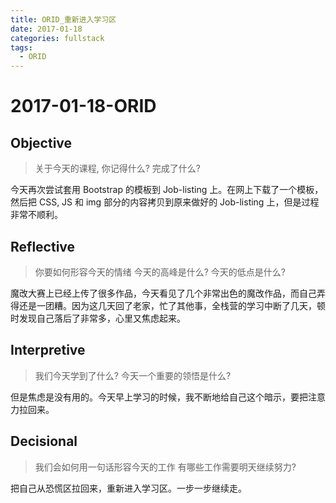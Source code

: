 ```yaml
---
title: ORID_重新进入学习区
date: 2017-01-18
categories: fullstack
tags:
  - ORID
---
```


# 2017-01-18-ORID

## Objective

> 关于今天的课程, 你记得什么?
> 完成了什么?

今天再次尝试套用 Bootstrap 的模板到 Job-listing 上。在网上下载了一个模板，然后把 CSS, JS 和 img 部分的内容拷贝到原来做好的 Job-listing 上，但是过程非常不顺利。

## Reflective

> 你要如何形容今天的情绪
> 今天的高峰是什么?
> 今天的低点是什么?

魔改大赛上已经上传了很多作品，今天看见了几个非常出色的魔改作品，而自己弄得还是一团糟。因为这几天回了老家，忙了其他事，全栈营的学习中断了几天，顿时发现自己落后了非常多，心里又焦虑起来。

## Interpretive

> 我们今天学到了什么?
> 今天一个重要的领悟是什么?

但是焦虑是没有用的。今天早上学习的时候，我不断地给自己这个暗示，要把注意力拉回来。

## Decisional

> 我们会如何用一句话形容今天的工作
> 有哪些工作需要明天继续努力?

把自己从恐慌区拉回来，重新进入学习区。一步一步继续走。
